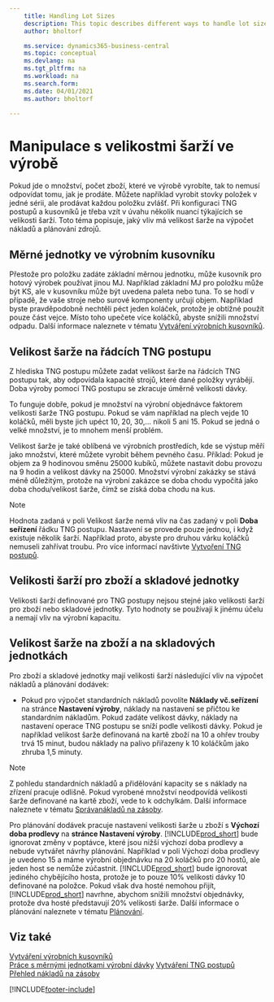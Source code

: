 ```yaml
---
    title: Handling Lot Sizes
    description: This topic describes different ways to handle lot sizes.
    author: bholtorf

    ms.service: dynamics365-business-central
    ms.topic: conceptual
    ms.devlang: na
    ms.tgt_pltfrm: na
    ms.workload: na
    ms.search.form:
    ms.date: 04/01/2021
    ms.author: bholtorf

---
```


# Manipulace s velikostmi šarží ve výrobě
Pokud jde o množství, počet zboží, které ve výrobě vyrobíte, tak to nemusí odpovídat tomu, jak je prodáte. Můžete například vyrobit stovky položek v jedné sérii, ale prodávat každou položku zvlášť. Při konfiguraci TNG postupů a kusovníků je třeba vzít v úvahu několik nuancí týkajících se velikosti šarží. Toto téma popisuje, jaký vliv má velikost šarže na výpočet nákladů a plánování zdrojů.

## Měrné jednotky ve výrobním kusovníku
Přestože pro položku zadáte základní měrnou jednotku, může kusovník pro hotový výrobek používat jinou MJ. Například základní MJ pro položku může být KS, ale v kusovníku může být uvedena paleta nebo tuna. To se hodí v případě, že vaše stroje nebo surové komponenty určují objem. Například byste pravděpodobně nechtěli péct jeden koláček, protože je obtížné použít pouze část vejce. Místo toho upečete více koláčků, abyste snížili množství odpadu. Další informace naleznete v tématu [Vytváření výrobních kusovníků](production-how-to-create-production-boms.md).

## Velikost šarže na řádcích TNG postupu
Z hlediska TNG postupu můžete zadat velikost šarže na řádcích TNG postupu tak, aby odpovídala kapacitě strojů, které dané položky vyrábějí. Doba výroby pomocí TNG postupu se zkracuje úměrně velikosti dávky.

To funguje dobře, pokud je množství na výrobní objednávce faktorem velikosti šarže TNG postupu. Pokud se vám například na plech vejde 10 koláčků, měli byste jich upéct 10, 20, 30,... nikoli 5 ani 15.  Pokud se jedná o velké množství, je to mnohem menší problém.

Velikost šarže je také oblíbená ve výrobních prostředích, kde se výstup měří jako množství, které můžete vyrobit během pevného času. Příklad: Pokud je objem za 9 hodinovou směnu 25000 kubíků, můžete nastavit dobu provozu na 9 hodin a velikost dávky na 25000.
Množství výrobní zakázky se stává méně důležitým, protože na výrobní zakázce se doba chodu vypočítá jako doba chodu/velikost šarže, čímž se získá doba chodu na kus.

> [!NOTE]
> Hodnota zadaná v poli Velikost šarže nemá vliv na čas zadaný v poli **Doba seřízení** řádku TNG postupu. Nastavení se provede pouze jednou, i když existuje několik šarží. Například proto, abyste pro druhou várku koláčků nemuseli zahřívat troubu. Pro více informací navštivte [Vytvoření TNG postupů](production-how-to-create-routings.md).

## Velikosti šarží pro zboží a skladové jednotky
Velikosti šarží definované pro TNG postupy nejsou stejné jako velikosti šarží pro zboží nebo skladové jednotky. Tyto hodnoty se používají k jinému účelu a nemají vliv na výrobní kapacitu.

## Velikost šarže na zboží a na skladových jednotkách
Pro zboží a skladové jednotky mají velikosti šarží následující vliv na výpočet nákladů a plánování dodávek:

* Pokud pro výpočet standardních nákladů povolíte **Náklady vč.seřízení** na stránce **Nastavení výroby**, náklady na nastavení se přičtou ke standardním nákladům. Pokud zadáte velikost dávky, náklady na nastavení operace TNG postupu se sníží podle velikosti dávky. Pokud je například velikost šarže definovaná na kartě zboží na 10 a ohřev trouby trvá 15 minut, budou náklady na palivo přiřazeny k 10 koláčkům jako zhruba 1,5 minuty.

> [!NOTE]
> Z pohledu standardních nákladů a přidělování kapacity se s náklady na zřízení pracuje odlišně. Pokud vyrobené množství neodpovídá velikosti šarže definované na kartě zboží, vede to k odchylkám. Další informace naleznete v tématu [Správanákladů na zásoby](finance-manage-inventory-costs.md). <!--not sure that I got this part right seems to repeat the first example.-->

Pro plánování dodávek pracuje nastavení velikosti šarže u zboží s  **Výchozí doba prodlevy** na **stránce Nastavení výroby**. [!INCLUDE[prod_short](includes/prod_short.md)] bude ignorovat změny v poptávce, které jsou nižší výchozí doba prodlevy a nebude vytvářet návrhy plánování. Například v poli Výchozí doba prodlevy je uvedeno 15 a máme výrobní objednávku na 20 koláčků pro 20 hostů, ale jeden host se nemůže zúčastnit. [!INCLUDE[prod_short](includes/prod_short.md)] bude ignorovat jediného chybějícího hosta, protože je to pouze 10% velikosti dávky 10 definované na položce. Pokud však dva hosté nemohou přijít, [!INCLUDE[prod_short](includes/prod_short.md)] navrhne, abychom snížili množství objednávky, protože dva hosté představují 20% velikosti šarže. Další informace o plánování naleznete v tématu [Plánování](production-planning.md).

## Viz také
[Vytváření výrobních kusovníků](production-how-to-create-production-boms.md)  
[Práce s měrnými jednotkami výrobní dávky](production-how-to-use-the-manufacturing-batch-unit-of-measure.md)
[Vytváření TNG postupů](production-how-to-create-routings.md)  
[Přehled nákladů na zásoby](finance-manage-inventory-costs.md)


[!INCLUDE[footer-include](includes/footer-banner.md)]